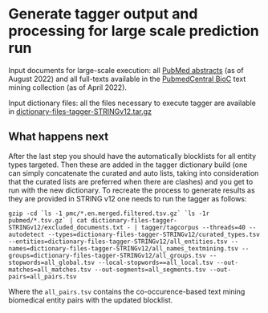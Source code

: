 # Generate tagger output and processing for large scale prediction run

Input documents for large-scale execution: all [PubMed abstracts](https://a3s.fi/s1000/PubMed-input.tar.gz) (as of August 2022) and all full-texts available in the [PubmedCentral BioC](https://a3s.fi/s1000/PMC-OA-input.tar.gz) text mining collection (as of April 2022). 

Input dictionary files: all the files necessary to execute tagger are available in [dictionary-files-tagger-STRINGv12.tar.gz](https://zenodo.org/api/records/10008720/files/dictionary-files-tagger-STRINGv12.zip?download=1)

## What happens next

After the last step you should have the automatically blocklists for all entity types targeted. Then these are added in the tagger dictionary build (one can simply concatenate the curated and auto lists, taking into consideration that the curated lists are preferred when there are clashes) and you get to run with the new dictionary. To recreate the process to generate results as they are provided in STRING v12 one needs to run the tagger as follows: 

```
gzip -cd `ls -1 pmc/*.en.merged.filtered.tsv.gz` `ls -1r pubmed/*.tsv.gz` | cat dictionary-files-tagger-STRINGv12/excluded_documents.txt - | tagger/tagcorpus --threads=40 --autodetect --types=dictionary-files-tagger-STRINGv12/curated_types.tsv --entities=dictionary-files-tagger-STRINGv12/all_entities.tsv --names=dictionary-files-tagger-STRINGv12/all_names_textmining.tsv --groups=dictionary-files-tagger-STRINGv12/all_groups.tsv --stopwords=all_global.tsv --local-stopwords==all_local.tsv --out-matches=all_matches.tsv --out-segments=all_segments.tsv --out-pairs=all_pairs.tsv
```

Where the `all_pairs.tsv` contains the co-occurence-based text mining biomedical entity pairs with the updated blocklist. 